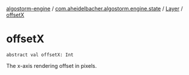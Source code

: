 [algostorm-engine](../../index.md) / [com.aheidelbacher.algostorm.engine.state](../index.md) / [Layer](index.md) / [offsetX](.)

# offsetX

`abstract val offsetX: Int`

The x-axis rendering offset in pixels.

